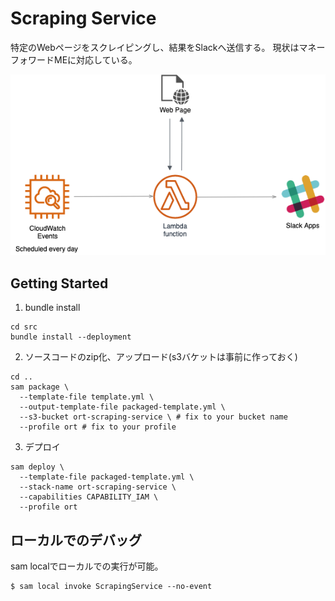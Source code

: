 # Scraping Service

特定のWebページをスクレイピングし、結果をSlackへ送信する。
現状はマネーフォワードMEに対応している。

![diagram](./diagram.png)

## Getting Started

1. bundle install
```
cd src
bundle install --deployment
```

2. ソースコードのzip化、アップロード(s3バケットは事前に作っておく)
```
cd ..
sam package \
  --template-file template.yml \
  --output-template-file packaged-template.yml \
  --s3-bucket ort-scraping-service \ # fix to your bucket name
  --profile ort # fix to your profile
```

3. デプロイ
```
sam deploy \
  --template-file packaged-template.yml \
  --stack-name ort-scraping-service \
  --capabilities CAPABILITY_IAM \
  --profile ort
```

## ローカルでのデバッグ
sam localでローカルでの実行が可能。
```
$ sam local invoke ScrapingService --no-event
```
